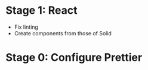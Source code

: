 # Stage 1: React

- Fix linting
- Create components from those of Solid

# Stage 0: Configure Prettier
